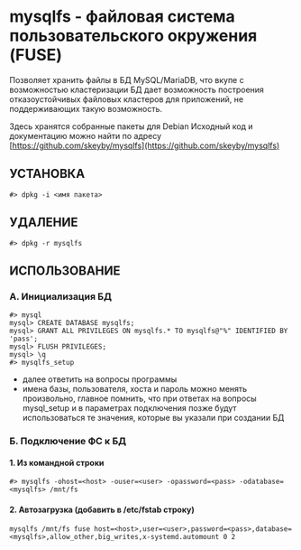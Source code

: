 mysqlfs - файловая система пользовательского окружения (FUSE)
=============================================================
Позволяет хранить файлы в БД MySQL/MariaDB, что вкупе с возможностью 
кластеризации БД дает возможность построения отказоустойчивых файловых
кластеров для приложений, не поддерживающих такую возможность.

Здесь хранятся собранные пакеты для Debian
Исходный код и документацию можно найти по адресу
[https://github.com/skeyby/mysqlfs](https://github.com/skeyby/mysqlfs)

УСТАНОВКА
---------
    #> dpkg -i <имя пакета>

УДАЛЕНИЕ
--------
    #> dpkg -r mysqlfs

ИСПОЛЬЗОВАНИЕ
-------------
### А. Инициализация БД

    #> mysql
    mysql> CREATE DATABASE mysqlfs;
    mysql> GRANT ALL PRIVILEGES ON mysqlfs.* TO mysqlfs@"%" IDENTIFIED BY 'pass';
    mysql> FLUSH PRIVILEGES;
    mysql> \q
    #> mysqlfs_setup

* далее ответить на вопросы программы
* имена базы, пользователя, хоста и пароль можно менять произвольно, главное помнить,
что при ответах на вопросы mysql_setup и в параметрах подключения позже будут использоваться
те значения, которые вы указали при создании БД

### Б. Подключение ФС к БД

#### 1. Из командной строки
    #> mysqlfs -ohost=<host> -ouser=<user> -opassword=<pass> -odatabase=<mysqlfs> /mnt/fs

#### 2. Автозагрузка (добавить в /etc/fstab строку)
    mysqlfs /mnt/fs fuse host=<host>,user=<user>,password=<pass>,database=<mysqlfs>,allow_other,big_writes,x-systemd.automount 0 2
